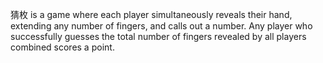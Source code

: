  猜枚 is a game where each player simultaneously reveals their hand, extending any number of fingers, and calls out a number. Any player who successfully guesses the total number of fingers revealed by all players combined scores a point.
